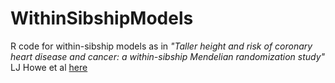 # WithinSibshipModels

R code for within-sibship models as in <i>"Taller height and risk of coronary heart disease and cancer: a within-sibship Mendelian randomization study" </i> LJ Howe et al [here](https://www.medrxiv.org/content/10.1101/2021.07.16.21260639v1.full)
